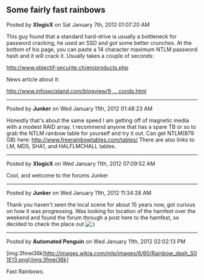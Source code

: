 ## Some fairly fast rainbows
Posted by **XlogicX** on Sat January 7th, 2012 01:07:20 AM

This guy found that a standard hard-drive is usually a bottleneck for password cracking, he used an SSD and got some better crunches. At the bottom of his page, you can paste a 14 character maximum NTLM password hash and it will crack it. Usually takes a couple of seconds:
<!-- m --><a class="postlink" href="http://www.objectif-securite.ch/en/products.php">http://www.objectif-securite.ch/en/products.php</a><!-- m -->

News article about it:
<!-- m --><a class="postlink" href="http://www.infosecisland.com/blogview/9023-Cracking-14-Character-Complex-Passwords-in-5-Seconds.html">http://www.infosecisland.com/blogview/9 ... conds.html</a><!-- m -->

--------------------------------------------------------------------------------

Posted by **Junker** on Wed January 11th, 2012 01:48:23 AM

Honestly that's about the same speed I am getting off of magnetic media with a modest RAID array. I recommend anyone that has a spare TB or so to grab the NTLM rainbow table for yourself and try it out. 
Can get NTLM(879 GB) here: <http://www.freerainbowtables.com/tables/>
There are also links to LM, MD5, SHA1, and HALFLMCHALL tables.

--------------------------------------------------------------------------------

Posted by **XlogicX** on Wed January 11th, 2012 07:09:52 AM

Cool, and welcome to the forums Junker

--------------------------------------------------------------------------------

Posted by **Junker** on Wed January 11th, 2012 11:34:28 AM

Thank you haven't seen the local scene for about 15 years now, got curious on how it was progressing. Was looking for location of the hamfest over the weekend and found the forum through a post here to the hamfest, so decided to check the place out <!-- s;) --><img src="{SMILIES_PATH}/icon_e_wink.gif" alt=";)" title="Wink" /><!-- s;) -->

--------------------------------------------------------------------------------

Posted by **Automated Penguin** on Wed January 11th, 2012 02:02:13 PM

[img:3fmei36k]http://images.wikia.com/mlp/images/6/60/Rainbow_dash_S01E13.png[/img:3fmei36k]

Fast Rainbows.
